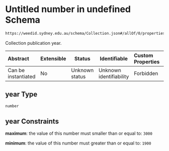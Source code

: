 # Untitled number in undefined Schema

```txt
https://weedid.sydney.edu.au/schema/Collection.json#/allOf/0/properties/year
```

Collection publication year.


| Abstract            | Extensible | Status         | Identifiable            | Custom Properties | Additional Properties | Access Restrictions | Defined In                                                                        |
| :------------------ | ---------- | -------------- | ----------------------- | :---------------- | --------------------- | ------------------- | --------------------------------------------------------------------------------- |
| Can be instantiated | No         | Unknown status | Unknown identifiability | Forbidden         | Allowed               | none                | [Collection.schema.json\*](out/out/Collection.schema.json "open original schema") |

## year Type

`number`

## year Constraints

**maximum**: the value of this number must smaller than or equal to: `3000`

**minimum**: the value of this number must greater than or equal to: `1900`
